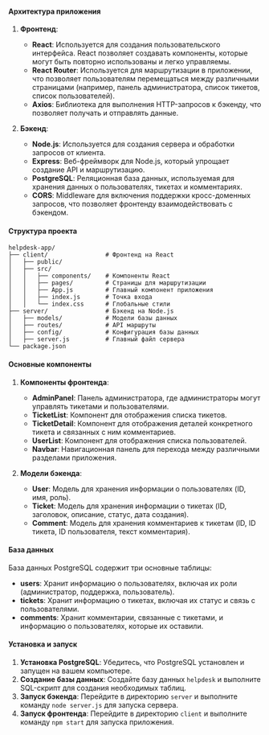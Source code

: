 #### Архитектура приложения

1. **Фронтенд**:
   - **React**: Используется для создания пользовательского интерфейса. React позволяет создавать компоненты, которые могут быть повторно использованы и легко управляемы.
   - **React Router**: Используется для маршрутизации в приложении, что позволяет пользователям перемещаться между различными страницами (например, панель администратора, список тикетов, список пользователей).
   - **Axios**: Библиотека для выполнения HTTP-запросов к бэкенду, что позволяет получать и отправлять данные.

2. **Бэкенд**:
   - **Node.js**: Используется для создания сервера и обработки запросов от клиента.
   - **Express**: Веб-фреймворк для Node.js, который упрощает создание API и маршрутизацию.
   - **PostgreSQL**: Реляционная база данных, используемая для хранения данных о пользователях, тикетах и комментариях.
   - **CORS**: Middleware для включения поддержки кросс-доменных запросов, что позволяет фронтенду взаимодействовать с бэкендом.

#### Структура проекта

```
helpdesk-app/
├── client/                # Фронтенд на React
│   ├── public/
│   ├── src/
│   │   ├── components/    # Компоненты React
│   │   ├── pages/         # Страницы для маршрутизации
│   │   ├── App.js         # Главный компонент приложения
│   │   ├── index.js       # Точка входа
│   │   └── index.css      # Глобальные стили
├── server/                # Бэкенд на Node.js
│   ├── models/            # Модели базы данных
│   ├── routes/            # API маршруты
│   ├── config/            # Конфигурация базы данных
│   ├── server.js          # Главный файл сервера
└── package.json
```

#### Основные компоненты

1. **Компоненты фронтенда**:
   - **AdminPanel**: Панель администратора, где администраторы могут управлять тикетами и пользователями.
   - **TicketList**: Компонент для отображения списка тикетов.
   - **TicketDetail**: Компонент для отображения деталей конкретного тикета и связанных с ним комментариев.
   - **UserList**: Компонент для отображения списка пользователей.
   - **Navbar**: Навигационная панель для перехода между различными разделами приложения.

2. **Модели бэкенда**:
   - **User**: Модель для хранения информации о пользователях (ID, имя, роль).
   - **Ticket**: Модель для хранения информации о тикетах (ID, заголовок, описание, статус, дата создания).
   - **Comment**: Модель для хранения комментариев к тикетам (ID, ID тикета, ID пользователя, текст комментария).

#### База данных

База данных PostgreSQL содержит три основные таблицы:

- **users**: Хранит информацию о пользователях, включая их роли (администратор, поддержка, пользователь).
- **tickets**: Хранит информацию о тикетах, включая их статус и связь с пользователями.
- **comments**: Хранит комментарии, связанные с тикетами, и информацию о пользователях, которые их оставили.

#### Установка и запуск

1. **Установка PostgreSQL**: Убедитесь, что PostgreSQL установлен и запущен на вашем компьютере.
2. **Создание базы данных**: Создайте базу данных `helpdesk` и выполните SQL-скрипт для создания необходимых таблиц.
3. **Запуск бэкенда**: Перейдите в директорию `server` и выполните команду `node server.js` для запуска сервера.
4. **Запуск фронтенда**: Перейдите в директорию `client` и выполните команду `npm start` для запуска приложения.
